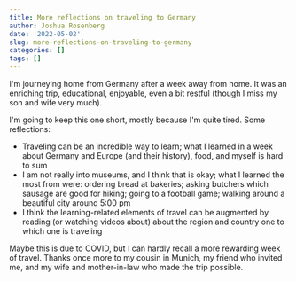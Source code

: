 ```yaml
---
title: More reflections on traveling to Germany
author: Joshua Rosenberg
date: '2022-05-02'
slug: more-reflections-on-traveling-to-germany
categories: []
tags: []
---
```


I'm journeying home from Germany after a week away from home. It was an enriching trip, educational, enjoyable, even a bit restful (though I miss my son and wife very much).

I'm going to keep this one short, mostly because I'm quite tired. Some reflections:

- Traveling can be an incredible way to learn; what I learned in a week about Germany and Europe (and their history), food, and myself is hard to sum
- I am not really into museums, and I think that is okay; what I learned the most from were: ordering bread at bakeries; asking butchers which sausage are good for hiking; going to a football game; walking around a beautiful city around 5:00 pm
- I think the learning-related elements of travel can be augmented by reading (or watching videos about) about the region and country one to which one is traveling

Maybe this is due to COVID, but I can hardly recall a more rewarding week of travel. Thanks once more to my cousin in Munich, my friend who invited me, and my wife and mother-in-law who made the trip possible.